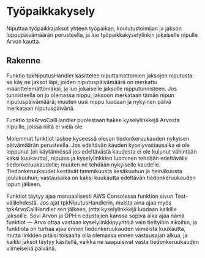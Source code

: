 # Työpaikkakysely

Niputtaa työpaikkajaksot yhteen työpaikan, koulutustoimijan ja jakson
loppupäivämäärän perusteella, ja luo työpaikkakyselylinkin jokaiselle nipulle
Arvon kautta.


## Rakenne

Funktio tpkNiputusHandler käsittelee niputtamattomien jaksojen niputusta: se käy
ne jaksot läpi, joiden niputuspäivämäärä on merkattu määrittelemättömäksi, ja
luo jokaiselle jaksolle nipputunnisteen. Jos tunnisteella on jo olemassa nippu,
jaksoon merkataan tämän nipun niputuspäivämäärä; muuten uusi nippu luodaan ja
nykyinen päivä merkataan niputuspäivänä.

Funktio tpkArvoCallHandler puolestaan hakee kyselylinkkejä Arvosta nipuille,
joissa niitä ei vielä ole.

Molemmat funktiot laskee kyseessä olevan tiedonkeruukauden nykyisen päivämäärän
perusteella. Jos edeltävän kauden kyselyvastausaika ei ole loppunut (eli
käytännössä jos edeltävästä kaudesta ei ole kulunut vähintään kaksi kuukautta),
niputus ja kyselylinkkien luominen tehdään edeltävälle tiedonkeruukaudelle;
muuten ne tehdään nykyiselle kaudelle. Tiedonkeruukaudet kestävät tammikuusta
kesäkuuhun ja heinäkuusta joulukuuhun; vastausaika on kaksi kuukautta edeltävän
tiedonkeruukauden lopun jälkeen.

Funktiot täytyy ajaa manuaalisesti AWS Consolessa funktion sivun
Test-välilehdestä. Jos ajat tpkNiputusHandlerin, muista aina ajaa myös
tpkArvoCallHandler sen jälkeen, jotta kyselylinkkejä luodaan kaikille jaksoille.
Sovi Arvon ja OPH:n edustajien kanssa sopiva aika ajaa nämä funktiot — Arvo
ottaa vastaan kyselylinkkipyyntöjä vain tiettyihin aikoihin, ja funktiota on
turhaa ajaa ennen tiedonkeruukauden viimeistä kuukautta, mutta linkkien pitäisi
toisaalta olla olemassa ennen vastausajan alkua, ja kaikki jaksot täytyy
käsitellä, vaikka ne saapuisivat vasta tiedonkeruukauden viimeisenä päivänä.
